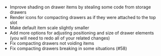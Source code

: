 * Improve shading on drawer items by stealing some code from storage drawers
* Render icons for compacting drawers as if they were attached to the top slot
* Make default item scale slightly smaller
* Add more options for adjusting positioning and size of drawer elements (you will need to redo all of your related changes)
* Fix compacting drawers not voiding items
* Fix compacting drawers breaking in some situations (#58)